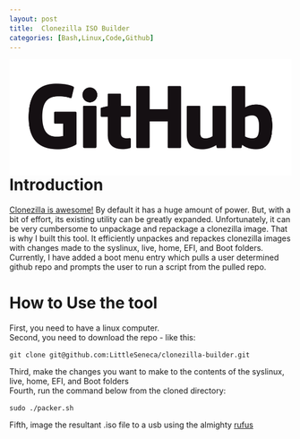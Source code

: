```yaml
---
layout: post
title:  Clonezilla ISO Builder
categories: [Bash,Linux,Code,Github]
---
```


<img src="/images/GitHub_Logo.png"
     alt="Git Logo"
     style="float: left; margin-right: 10px;" />

# Introduction
[Clonezilla is awesome!](https://clonezilla.org/) By default it has a huge amount of power. But, with a bit of
effort, its existing utility can be greatly expanded. Unfortunately, it can be very cumbersome to unpackage and
repackage a clonezilla image. That is why I built this tool. It efficiently unpackes and repackes clonezilla 
images with changes made to the syslinux, live, home, EFI, and Boot folders. Currently, I have added a boot
menu entry which pulls a user determined github repo and prompts the user to run a script from the pulled repo.

# How to Use the tool
First, you need to have a linux computer. <br/>
Second, you need to download the repo - like this:

    git clone git@github.com:LittleSeneca/clonezilla-builder.git

Third, make the changes you want to make to the contents of the  syslinux, live, home, EFI, and Boot folders <br/>
Fourth, run the command below from the cloned directory:

    sudo ./packer.sh

Fifth, image the resultant .iso file to a usb using the almighty [rufus](https://rufus.ie/)

```
